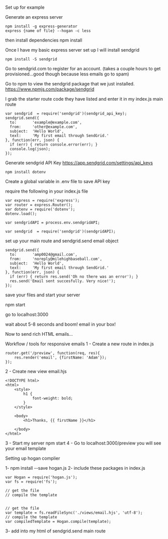 Set up for example

Generate an express server

	npm install -g express-generator
	express {name of file} --hogan -c less

then install dependencies
	npm install 


Once I have my basic express server set up I will install sendgrid

	npm install -S sendgrid

Go to sendgrid.com to register for an account. (takes a couple hours to get provisioned...good though because less emails go to spam)

Go to npm to view the sendgrid package that we just installed.
https://www.npmjs.com/package/sendgrid

I grab the starter route code they have listed and enter it in my index.js main route

	var sendgrid  = require('sendgrid')(sendgrid_api_key);
	sendgrid.send({
	  to:       'example@example.com',
	  from:     'other@example.com',
	  subject:  'Hello World',
	  text:     'My first email through SendGrid.'
	}, function(err, json) {
	  if (err) { return console.error(err); }
	  console.log(json);
	});

Generate sendgrid API Key
https://app.sendgrid.com/settings/api_keys

	npm install dotenv

Create a global variable in .env file to save API key

require the following in your index.js file

	var express = require('express');
	var router = express.Router();
	var dotenv = require('dotenv');
	dotenv.load();

	var sendgridAPI = process.env.sendgridAPI;

	var sendgrid  = require('sendgrid')(sendgridAPI);

set up your main route and sendgrid.send email object

	sendgrid.send({
	  to:       'amp0024@gmail.com',
	  from:     'noreply@milehighbaseball.com',
	  subject:  'Hello World',
	  text:     'My first email through SendGrid.'
	}, function(err, json) {
	  if (err) { return res.send('Oh no there was an error'); }
	  res.send('Email sent succesfully. Very nice!');  
	});

save your files and start your server

npm start

go to localhost:3000

wait about 5-8 seconds and boom! email in your box!


Now to send rich HTML emails...

Workflow / tools for responsive emails
1 - Create a new route in index.js

	router.get('/preview', function(req, res){
		res.render('email', {firstName: 'Adam'});
	});

2 - Create new view email.hjs

	<!DOCTYPE html>
	<html>
		<style>
			h1 {
				font-weight: bold;
			}
		</style>
		
		<body>
			<h1>Thanks, {{ firstName }}</h1>
			
		</body>
	</html>

3 - Start my server npm start
4 - Go to localhost:3000/preview you will see your email template

Setting up hogan complier

1- npm install --save hogan.js
2- include these packages in index.js

	var Hogan = require('hogan.js');
	var fs = require('fs');

	// get the file
	// compile the template


	// get the file
	var template = fs.readFileSync('./views/email.hjs', 'utf-8');
	// compile the template
	var compiledTemplate = Hogan.compile(template);

3- add into my html of sendgrid.send main route

